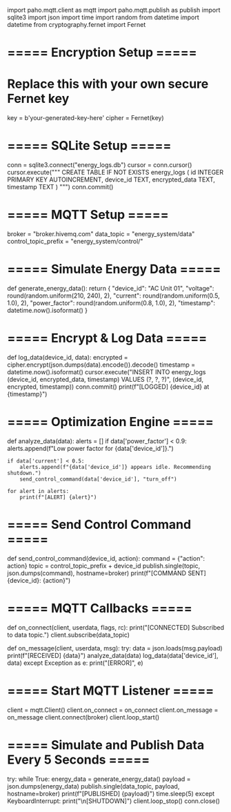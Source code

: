 import paho.mqtt.client as mqtt
import paho.mqtt.publish as publish
import sqlite3
import json
import time
import random
from datetime import datetime
from cryptography.fernet import Fernet

# ===== Encryption Setup =====
# Replace this with your own secure Fernet key
key = b'your-generated-key-here'
cipher = Fernet(key)

# ===== SQLite Setup =====
conn = sqlite3.connect("energy_logs.db")
cursor = conn.cursor()
cursor.execute("""
    CREATE TABLE IF NOT EXISTS energy_logs (
        id INTEGER PRIMARY KEY AUTOINCREMENT,
        device_id TEXT,
        encrypted_data TEXT,
        timestamp TEXT
    )
""")
conn.commit()

# ===== MQTT Setup =====
broker = "broker.hivemq.com"
data_topic = "energy_system/data"
control_topic_prefix = "energy_system/control/"

# ===== Simulate Energy Data =====
def generate_energy_data():
    return {
        "device_id": "AC Unit 01",
        "voltage": round(random.uniform(210, 240), 2),
        "current": round(random.uniform(0.5, 1.0), 2),
        "power_factor": round(random.uniform(0.8, 1.0), 2),
        "timestamp": datetime.now().isoformat()
    }

# ===== Encrypt & Log Data =====
def log_data(device_id, data):
    encrypted = cipher.encrypt(json.dumps(data).encode()).decode()
    timestamp = datetime.now().isoformat()
    cursor.execute("INSERT INTO energy_logs (device_id, encrypted_data, timestamp) VALUES (?, ?, ?)", 
                   (device_id, encrypted, timestamp))
    conn.commit()
    print(f"[LOGGED] {device_id} at {timestamp}")

# ===== Optimization Engine =====
def analyze_data(data):
    alerts = []
    if data['power_factor'] < 0.9:
        alerts.append(f"Low power factor for {data['device_id']}.")

    if data['current'] < 0.5:
        alerts.append(f"{data['device_id']} appears idle. Recommending shutdown.")
        send_control_command(data['device_id'], "turn_off")

    for alert in alerts:
        print(f"[ALERT] {alert}")

# ===== Send Control Command =====
def send_control_command(device_id, action):
    command = {"action": action}
    topic = control_topic_prefix + device_id
    publish.single(topic, json.dumps(command), hostname=broker)
    print(f"[COMMAND SENT] {device_id}: {action}")

# ===== MQTT Callbacks =====
def on_connect(client, userdata, flags, rc):
    print("[CONNECTED] Subscribed to data topic.")
    client.subscribe(data_topic)

def on_message(client, userdata, msg):
    try:
        data = json.loads(msg.payload)
        print(f"[RECEIVED] {data}")
        analyze_data(data)
        log_data(data['device_id'], data)
    except Exception as e:
        print("[ERROR]", e)

# ===== Start MQTT Listener =====
client = mqtt.Client()
client.on_connect = on_connect
client.on_message = on_message
client.connect(broker)
client.loop_start()

# ===== Simulate and Publish Data Every 5 Seconds =====
try:
    while True:
        energy_data = generate_energy_data()
        payload = json.dumps(energy_data)
        publish.single(data_topic, payload, hostname=broker)
        print(f"[PUBLISHED] {payload}")
        time.sleep(5)
except KeyboardInterrupt:
    print("\n[SHUTDOWN]")
    client.loop_stop()
    conn.close()
